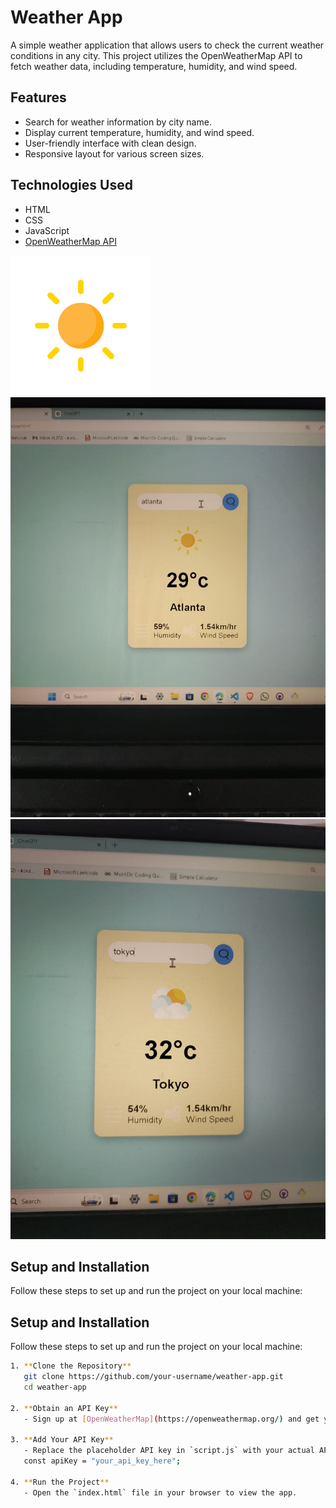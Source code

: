 # Weather App

A simple weather application that allows users to check the current weather conditions in any city. This project utilizes the OpenWeatherMap API to fetch weather data, including temperature, humidity, and wind speed.

## Features

- Search for weather information by city name.
- Display current temperature, humidity, and wind speed.
- User-friendly interface with clean design.
- Responsive layout for various screen sizes.

## Technologies Used

- HTML
- CSS
- JavaScript
- [OpenWeatherMap API](https://openweathermap.org/api)

![Cloud Image](./Images/clear.png)
![Screenshot of Weather App](./Screenshots/Atlanta.jpg)
![Screenshot of Weather App](./Screenshots/Tokyo.jpg)


## Setup and Installation

Follow these steps to set up and run the project on your local machine:

## Setup and Installation

Follow these steps to set up and run the project on your local machine:

```bash
1. **Clone the Repository**
   git clone https://github.com/your-username/weather-app.git
   cd weather-app

2. **Obtain an API Key**
   - Sign up at [OpenWeatherMap](https://openweathermap.org/) and get your free API key.

3. **Add Your API Key**
   - Replace the placeholder API key in `script.js` with your actual API key.
   const apiKey = "your_api_key_here";

4. **Run the Project**
   - Open the `index.html` file in your browser to view the app.

